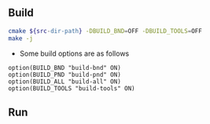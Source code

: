 ## Build

```zsh
cmake ${src-dir-path} -DBUILD_BND=OFF -DBUILD_TOOLS=OFF
make -j
```


* Some build options are as follows

```
option(BUILD_BND "build-bnd" ON)
option(BUILD_PND "build-pnd" ON)
option(BUILD_ALL "build-all" ON)
option(BUILD_TOOLS "build-tools" ON)
```

## Run

